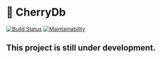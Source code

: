 # 🍒 CherryDb
[![Build Status](https://travis-ci.org/andreujuanc/CherryDb.svg?branch=master)](https://travis-ci.org/andreujuanc/CherryDb)
[![Maintainability](https://api.codeclimate.com/v1/badges/448872d7ab461c840c29/maintainability)](https://codeclimate.com/github/andreujuanc/CherryDb/maintainability)

## This project is still under development.